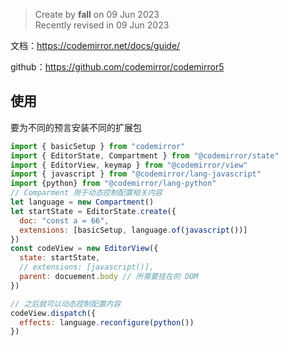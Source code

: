 > Create by **fall** on 09 Jun 2023<br/>
> Recently revised in 09 Jun 2023

文档：https://codemirror.net/docs/guide/

github：https://github.com/codemirror/codemirror5

## 使用

要为不同的预言安装不同的扩展包

```js
import { basicSetup } from "codemirror"
import { EditorState, Compartment } from "@codemirror/state"
import { EditorView, keymap } from "@codemirror/view"
import { javascript } from "@codemirror/lang-javascript"
import {python} from "@codemirror/lang-python"
// Comparment 用于动态控制配置相关内容
let language = new Compartment()
let startState = EditorState.create({
  doc: "const a = 66",
  extensions: [basicSetup, language.of(javascript())]
})
const codeView = new EditorView({
  state: startState,
  // extensions: [javascript()],
  parent: docuement.body // 所需要挂在的 DOM
})

// 之后就可以动态控制配置内容
codeView.dispatch({
  effects: language.reconfigure(python())
})
```

